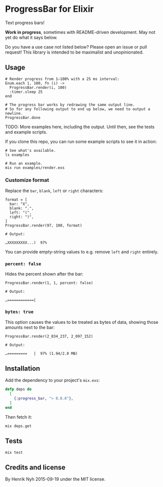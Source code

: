 # ProgressBar for Elixir

Text progress bars!

**Work in progress**, sometimes with README-driven development. May not yet do what it says below.

Do you have a use case not listed below? Please open an issue or pull request! This library is intended to be maximalist and unopinionated.


## Usage

    # Render progress from 1–100% with a 25 ms interval:
    Enum.each 1, 100, fn (i) ->
      ProgressBar.render(i, 100)
      :timer.sleep 25
    end

    # The progress bar works by redrawing the same output line.
    # So for any following output to end up below, we need to output a newline.
    ProgressBar.done

TODO: More examples here, including the output. Until then, see the tests and example scripts.

If you clone this repo, you can run some example scripts to see it in action:

    # See what's available.
    ls examples

    # Run an example.
    mix run examples/render.exs

### Customize format

Replace the `bar`, `blank`, `left` or `right` characters:

    format = [
      bar: "X",
      blank: ".",
      left: "(",
      right: ")",
    ]
    ProgressBar.render(97, 100, format)

    # Output:

    …XXXXXXXXX...)  97%

You can provide empty-string values to e.g. remove `left` and `right` entirely.

### `percent: false`

Hides the percent shown after the bar:

    ProgressBar.render(1, 1, percent: false)

    # Output:

    …============|

### `bytes: true`

This option causes the values to be treated as bytes of data, showing those amounts next to the bar:

    ProgressBar.render(2_034_237, 2_097_152)

    # Output:

    …=========   |  97% (1.94/2.0 MB)


## Installation

Add the dependency to your project's `mix.exs`:

``` elixir
defp deps do
  [
    {:progress_bar, "> 0.0.0"},
  ]
end
```

Then fetch it:

```
mix deps.get
```


## Tests

```
mix test
```


## Credits and license

By Henrik Nyh 2015-09-19 under the MIT license.

